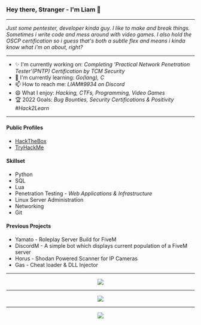 ### Hey there, Stranger - I'm Liam 👋


---

_Just some pentester, developer kinda guy. I like to make and break things. Sometimes i write code and mess around with video games. I also hold the OSCP certification so i guess that's both a subtle flex and means i kinda know what i'm on about, right?_

---
- ✨ I'm currently working on: _Completing 'Practical Network Penetration Tester'(PNTP) Certification by TCM Security_
- 📖 I'm currently learning: _Go(lang), C_
- 📫 How to reach me: _LIAM#9934 on Discord_
- 😄 What I enjoy: _Hacking, CTFs, Programming, Video Games_
- 🏆 2022 Goals: _Bug Bounties, Security Certifications & Positivity #Hack2Learn_
---
#### **Public Profiles**
* [HackTheBox](https://app.hackthebox.com/profile/6123)
* [TryHackMe](https://tryhackme.com/p/liam1337)

#### **Skillset**
* Python
* SQL
* Lua
* Penetration Testing - _Web Applications & Infrastructure_ 
* Linux Server Administration
* Networking
* Git

#### **Previous Projects**
* Yamato - Roleplay Server Build for FiveM
* DiscordM - A simple bot which displays current population of a FiveM server
* Horus - Shodan Powered Scanner for IP Cameras
* Gas - Cheat loader & DLL Injector
---

<p align="center">
  <img src="https://github-readme-stats.vercel.app/api?username=STBRR&show_icons=true&theme=dracula"/>
</p>

---

<p align="center">
  <img src="https://komarev.com/ghpvc/?username=STBRR&label=Profile+Visits&color=blueviolet&style=flat"/>
</p>

---

<p align="center">
  <img src="https://discord.c99.nl/widget/theme-1/264157830733496320.png"/>
</p>

